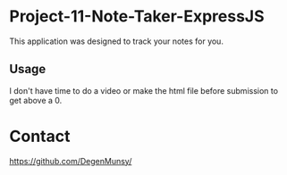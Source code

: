 # Project-11-Note-Taker-ExpressJS

This application was designed to track your notes for you.


## Usage
I don't have time to do a video or make the html file before submission to get above a 0.

# Contact
https://github.com/DegenMunsy/
